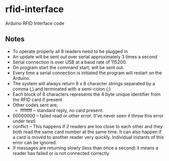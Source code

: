 # rfid-interface
Arduino RFID Interface code

## Notes

-	To operate properly all 8 readers need to be plugged in
-	An update will be sent out over serial approximately 3 times a second
-	Serial connection is over USB at a baud rate of 115200.
-	On program start the command start; will be sent out.
-	Every time a serial connection is initiated the program will restart on the Arduino.
-	The system will always return 8 x 8 character strings separated by a comma (,) and terminated with a semi-colon (;)
-	Each block of 8 characters represents the 4 byte unique identifier from the RFID card if present
-	Other codes sent are;
	- ffffffff – standard reply, no card present.
  - 00000000 – failed read or other error. (I’ve never seen it throw this error under test)
  - conflict – This happens if 2 readers are too close to each other and they both read the same card number at the same time. It can also happen if a card is moved to another reader very quickly. Individual instants of  this error can be ignored.
-	If messages are returning slowly (less than once a second) it means a reader has failed or is not connected correctly

